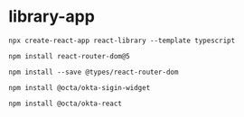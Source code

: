 # library-app

```npx create-react-app react-library --template typescript```

```npm install react-router-dom@5```

```npm install --save @types/react-router-dom```

```npm install @octa/okta-sigin-widget```

```npm install @octa/okta-react```

